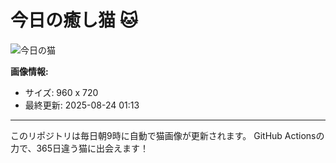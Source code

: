 # 今日の癒し猫 🐱

![今日の猫](https://cdn2.thecatapi.com/images/MTg4MjQ2Ng.jpg)

**画像情報:**
- サイズ: 960 x 720
- 最終更新: 2025-08-24 01:13

---

このリポジトリは毎日朝9時に自動で猫画像が更新されます。
GitHub Actionsの力で、365日違う猫に出会えます！
